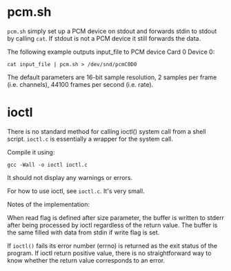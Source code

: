 pcm.sh
======

`pcm.sh` simply set up a PCM device on stdout and forwards stdin to stdout
by calling `cat`. If stdout is not a PCM device it still forwards the data.

The following example outputs input_file to PCM device Card 0 Device 0:

	cat input_file | pcm.sh > /dev/snd/pcmC0D0

The default parameters are 16-bit sample resolution, 2 samples per frame
(i.e. channels), 44100 frames per second (i.e. rate).

ioctl
=====

There is no standard method for calling ioctl() system call from a shell
script. `ioctl.c` is essentially a wrapper for the system call.

Compile it using:

	gcc -Wall -o ioctl ioctl.c

It should not display any warnings or errors.

For how to use ioctl, see `ioctl.c`. It's very small.

Notes of the implementation:

When read flag is defined after size parameter, the buffer is written to
stderr after being processed by ioctl regardless of the return value. The
buffer is the same filled with data from stdin if write flag is set.

If `ioctl()` fails its error number (errno) is returned as the exit status
of the program. If ioctl return positive value, there is no straightforward
way to know whether the return value corresponds to an error.
